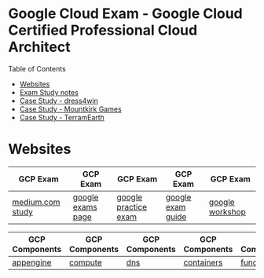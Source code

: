 # Google Cloud Exam - Google Cloud Certified Professional Cloud Architect

Table of Contents
- [Websites](#websites)
- [Exam Study notes](gcloud.md)
- [Case Study - dress4win](gcloud-dress4win)
- [Case Study - Mountkirk Games](gcloud-mountkirk)
- [Case Study - TerramEarth](gcloud-terramearth)

# Websites
| GCP Exam | GCP Exam | GCP Exam | GCP Exam | GCP Exam |
| --- | --- | --- | --- | --- |
| [medium.com study](https://medium.com/@earlg3/google-cloud-architect-exam-study-materials-5ab327b62bc8) | [google exams page](https://cloud.google.com/training/exams/) | [google practice exam](https://cloud.google.com/certification/practice-exam/cloud-architect) | [google exam guide](https://cloud.google.com/certification/guides/cloud-architect/#certificate-exam-guide) | [google workshop](https://goo.gl/oFp6ep) |

| GCP Components | GCP Components | GCP Components | GCP Components | GCP Components |
| --- | --- | --- | --- | --- |
| [appengine](https://cloud.google.com/appengine/docs/standard/) | [compute](https://cloud.google.com/compute/docs/vpn/overview) | [dns](https://cloud.google.com/dns/overview) | [containers](https://cloud.google.com/container-engine/reference/rest/) | [functions](https://cloud.google.com/functions/docs/concepts/overview) |
